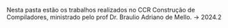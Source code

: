 Nesta pasta estão os trabalhos realizados no CCR Construção de Compiladores,
ministrado pelo prof Dr. Braulio Adriano de Mello. ->  2024.2
